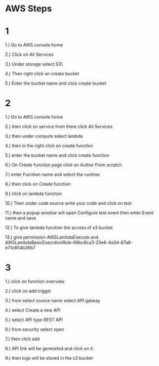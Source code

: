 # AWS Steps

# 1 
1.) Go to AWS console home 

2.) Click on All Services

3.) Under storage select S3\

4.) Then right click on create bucket

5.) Enter the bucket name and click create bucket

# 2
1.) Go to AWS console home 

2.) then click on service from there click All Services

3.) then under compute select lambda

4.) then in the right click on create function

5.) enter the bucket name and click create function

6.) On Create function page click on Author From scratch

7.) enter Fucntion name and select the runtime

8.) then click on Create function

9.) click on lambda function 

10.) Then under code source write your code and click on test 

11.) then a popup window will open Configure test event then enter Event name and save

12.) To give lambda function the access of s3 bucket

13.) give permission AWSLambdaExecute and AWSLambdaBasicExecutionRole-66bc6ca3-25e6-4a2d-87a8-e71c854b36b7


# 3
1.) click on function overview

2.) click on add trigger

3.) from select source name select API gatway 

4.) select Create a new API

5.) select API type REST API

6.) from security select open

7.) then click add 

8.) API link will be generated and click on it.

9.) then logs will be stored in the s3 bucket

